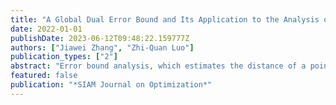 ```yaml
---
title: "A Global Dual Error Bound and Its Application to the Analysis of Linearly Constrained Nonconvex Optimization"
date: 2022-01-01
publishDate: 2023-06-12T09:48:22.159777Z
authors: ["Jiawei Zhang", "Zhi-Quan Luo"]
publication_types: ["2"]
abstract: "Error bound analysis, which estimates the distance of a point to the solution set of an optimization problem4 using the optimality residual, is a powerful tool for the analysis of first-order optimization algorithms. In this paper, we use global error bound analysis to study the iteration complexity of a first-order algorithm for a linearly constrained nonconvex minimization problem. We develop a global dual error bound analysis for a regularized version of this nonconvex problem by using a novel “decomposition” technique. Equipped with this global dual error bound, we prove that a suitably designed primal-dual first-order method can generate an $epsilon$-stationary solution of the linearly constrained nonconvex minimization problem within $O(1/epsilon^2)$ iterations, which is the best known iteration complexity for this class of nonconvex problems. The iteration complexity of our algorithm for finding an $epsilon$-stationary solution is $O(1/epsilon^2)$ , which improves the best known complexity of $O(1/epsilon^3)$  for the problem under consideration. Furthermore, when the objective function is quadratic, we establish the linear convergence of the algorithm. Our proof is based on a new potential function and a novel use of error bounds."
featured: false
publication: "*SIAM Journal on Optimization*"
---
```


